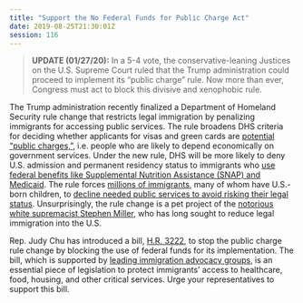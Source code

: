 ```yaml
---
title: "Support the No Federal Funds for Public Charge Act"
date: 2019-08-25T21:30:01Z
session: 116
---
```

>**UPDATE (01/27/20):** In a 5-4 vote, the conservative-leaning Justices on the U.S. Supreme Court ruled that the Trump administration could proceed to implement its “public charge” rule. Now more than ever, Congress must act to block this divisive and xenophobic rule. 

The Trump administration recently finalized a Department of Homeland Security rule change that restricts legal immigration by penalizing immigrants for accessing public services. The rule broadens DHS criteria for deciding whether applicants for visas and green cards are [potential “public charges,”](https://www.npr.org/2019/08/15/751365964/how-changes-to-the-public-charge-rule-could-impact-immigration), i.e. people who are likely to depend economically on government services. Under the new rule, DHS will be more likely to deny U.S. admission and permanent residency status to immigrants who [use federal benefits like Supplemental Nutrition Assistance (SNAP) and Medicaid](https://www.insidehighered.com/news/2019/08/13/new-public-charge-rule-has-implications-higher-education-and-students). The rule forces [millions of immigrants](https://www.kff.org/disparities-policy/fact-sheet/public-charge-policies-for-immigrants-implications-for-health-coverage), many of whom have U.S.-born children, to [decline needed public services to avoid risking their legal status](https://www.urban.org/urban-wire/public-charge-rule-looming-one-seven-adults-immigrant-families-reported-avoiding-public-benefit-programs-2018). Unsurprisingly, the rule change is a pet project of the [notorious white supremacist Stephen Miller](https://www.politico.com/story/2019/08/02/stephen-miller-green-card-immigration-1630406), who has long sought to reduce legal immigration into the U.S.

Rep. Judy Chu has introduced a bill, [H.R. 3222](https://www.congress.gov/bill/116th-congress/house-bill/3222/text), to stop the public charge rule change by blocking the use of federal funds for its implementation. The bill, which is supported by [leading immigration advocacy groups](https://www.nilc.org/2019/06/12/nilc-supports-the-no-federal-funds-for-public-charge-act/), is an essential piece of legislation to protect immigrants’ access to healthcare, food, housing, and other critical services. Urge your representatives to support this bill. 
